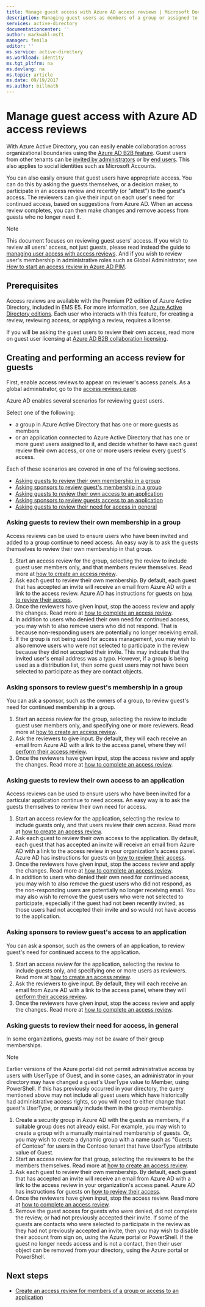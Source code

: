 ```yaml
---
title: Manage guest access with Azure AD access reviews | Microsoft Docs
description: Managing guest users as members of a group or assigned to an application with Azure Active Directory access reviews
services: active-directory
documentationcenter: ''
author: markwahl-msft
manager: femila
editor: ''
ms.service: active-directory
ms.workload: identity
ms.tgt_pltfrm: na
ms.devlang: na
ms.topic: article
ms.date: 09/19/2017
ms.author: billmath
---
```


# Manage guest access with Azure AD access reviews


With Azure Active Directory, you can easily enable collaboration across organizational boundaries using the [Azure AD B2B feature](active-directory-b2b-what-is-azure-ad-b2b.md). Guest users from other tenants can be [invited by administrators](active-directory-b2b-admin-add-users.md) or by [end users](active-directory-b2b-how-it-works.md).  This also applies to social identities such as Microsoft Accounts.

You can also easily ensure that guest users have appropriate access.  You can do this by asking the guests themselves, or a decision maker, to participate in an access review and recertify (or "attest") to the guest's access. The reviewers can give their input on each user's need for continued access, based on suggestions from Azure AD. When an access review completes, you can then make changes and remove access from guests who no longer need it.

> [!NOTE]
> This document focuses on reviewing guest users' access. If you wish to review all users' access, not just guests, please read instead the guide to [managing user access with access reviews](active-directory-azure-ad-controls-manage-user-access-with-access-reviews.md).  And if you wish to review user's membership in administrative roles such as Global Administrator, see [How to start an access review in Azure AD PIM](active-directory-privileged-identity-management-how-to-start-security-review.md). 
>
>

## Prerequisites 

Access reviews are available with the Premium P2 edition of Azure Active Directory, included in EMS E5. For more information, see [Azure Active Directory editions](active-directory-editions.md).  Each user who interacts with this feature, for creating a review, reviewing access, or applying a review, requires a license.  

If you will be asking the guest users to review their own access, read more on guest user licensing at [Azure AD B2B collaboration licensing](active-directory-b2b-licensing.md).

## Creating and performing an access review for guests

First, enable access reviews to appear on reviewer's access panels.  As a global administrator, go to the [access reviews page](https://portal.azure.com/#blade/Microsoft_AAD_ERM/DashboardBlade/). 

Azure AD enables several scenarios for reviewing guest users.  

Select one of the following:
 - a group in Azure Active Directory that has one or more guests as members 
 - or an application connected to Azure Active Directory that has one or more guest users assigned to it, 
and decide whether to have each guest review their own access, or one or more users review every guest's access.

 Each of these scenarios are covered in one of the following sections.

* [Asking guests to review their own membership in a group](#asking-guests-to-review-their-own-membership-in-a-group)
* [Asking sponsors to review guest's membership in a group](#asking-sponsors-to-review-guests-membership-in-a-group)
* [Asking guests to review their own access to an application](#asking-guests-to-review-their-own-access-to-an-application)
* [Asking sponsors to review guests access to an application](#asking-sponsors-to-review-guests-access-to-an-application) 
* [Asking guests to review their need for access in general](#asking-guests-to-review-their-need-for-access-in-general)


### Asking guests to review their own membership in a group

Access reviews can be used to ensure users who have been invited and added to a group continue to need access.  An easy way is to ask the guests themselves to review their own membership in that group.

1. Start an access review for the group, selecting the review to include guest user members only, and that members review themselves. Read more at [how to create an access review](active-directory-azure-ad-controls-create-access-review.md).
2. Ask each guest to review their own membership.  By default, each guest that has accepted an invite will receive an email from Azure AD with a link to the access review.  Azure AD has instructions for guests on [how to review their access](active-directory-azure-ad-controls-perform-access-review.md).
3. Once the reviewers have given input, stop the access review and apply the changes. Read more at [how to complete an access review](active-directory-azure-ad-controls-complete-access-review.md). 
4. In addition to users who denied their own need for continued access, you may wish to also remove users who did not respond.  That is because non-responding users are potentially no longer receiving email.
5. If the group is not being used for access management, you may wish to also remove users who were not selected to participate in the review because they did not accepted their invite.  This may indicate that the invited user's email address was a typo.  However, if a group is being used as a distribution list, then some guest users may not have been selected to participate as they are contact objects.

### Asking sponsors to review guest's membership in a group

You can ask a sponsor, such as the owners of a group, to review guest's need for continued membership in a group.

1. Start an access review for the group, selecting the review to include guest user members only, and specifying one or more reviewers. Read more at [how to create an access review](active-directory-azure-ad-controls-create-access-review.md).
2. Ask the reviewers to give input. By default, they will each receive an email from Azure AD with a link to the access panel, where they will [perform their access review](active-directory-azure-ad-controls-perform-access-review.md).
3. Once the reviewers have given input, stop the access review and apply the changes. Read more at [how to complete an access review](active-directory-azure-ad-controls-complete-access-review.md).

### Asking guests to review their own access to an application

Access reviews can be used to ensure users who have been invited for a particular application continue to need access.  An easy way is to ask the guests themselves to review their own need for access.

1. Start an access review for the application, selecting the review to include guests only, and that users review their own access. Read more at
 [how to create an access review](active-directory-azure-ad-controls-create-access-review.md).
2. Ask each guest to review their own access to the application.  By default, each guest that has accepted an invite will receive an email from Azure AD with a link to the access review in your organization's access panel.  Azure AD has instructions for guests on [how to review their access](active-directory-azure-ad-controls-perform-access-review.md).
3. Once the reviewers have given input, stop the access review and apply the changes. Read more at [how to complete an access review](active-directory-azure-ad-controls-complete-access-review.md).
4. In addition to users who denied their own need for continued access, you may wish to also remove the guest users who did not respond, as the non-responding users are potentially no longer receiving email.  You may also wish to remove the guest users who were not selected to participate, especially if the guest had not been recently invited, as those users had not accepted their invite and so would not have access to the application. 

### Asking sponsors to review guest's access to an application


You can ask a sponsor, such as the owners of an application, to review guest's need for continued access to the application.

1. Start an access review for the application, selecting the review to include guests only, and specifying one or more users as reviewers. Read more at [how to create an access review](active-directory-azure-ad-controls-create-access-review.md).
2. Ask the reviewers to give input. By default, they will each receive an email from Azure AD with a link to the access panel, where they will [perform their access review](active-directory-azure-ad-controls-perform-access-review.md).
3. Once the reviewers have given input, stop the access review and apply the changes. Read more at [how to complete an access review](active-directory-azure-ad-controls-complete-access-review.md).

### Asking guests to review their need for access, in general

In some organizations, guests may not be aware of their group memberships.

> [!NOTE]
> Earlier versions of the Azure portal did not permit administrative access by users with UserType of Guest, and in some cases, an administrator in your directory may have changed a guest's UserType value to Member, using PowerShell.  If this has previously occurred in your directory, the query mentioned above may not include all guest users which have historically had administrative access rights, so you will need to either change that guest's UserType, or manually include them in the group membership.

1. Create a security group in Azure AD with the guests as members, if a suitable group does not already exist.  For example, you may wish to create a group with a manually maintained membership of guests.  Or, you may wish to create a dynamic group with a name such as "Guests of Contoso" for users in the Contoso tenant that have UserType attribute value of Guest.
2. Start an access review for that group, selecting the reviewers to be the members themselves. Read more at [how to create an access review](active-directory-azure-ad-controls-create-access-review.md).
3. Ask each guest to review their own membership.  By default, each guest that has accepted an invite will receive an email from Azure AD with a link to the access review in your organization's access panel.  Azure AD has instructions for guests on [how to review their access](active-directory-azure-ad-controls-perform-access-review.md).
4. Once the reviewers have given input, stop the access review. Read more at [how to complete an access review](active-directory-azure-ad-controls-complete-access-review.md).
5. Remove the guest access for guests who were denied, did not complete the review, or had not previously accepted their invite.   If some of the guests are contacts who were selected to participate in the review as they had not previously accepted an invite, then you may wish to disable their account from sign on, using the Azure portal or PowerShell.  If the guest no longer needs access and is not a contact, then their user object can be removed from your directory, using the Azure portal or PowerShell.

## Next steps

- [Create an access review for members of a group or access to an application](active-directory-azure-ad-controls-create-access-review.md)







